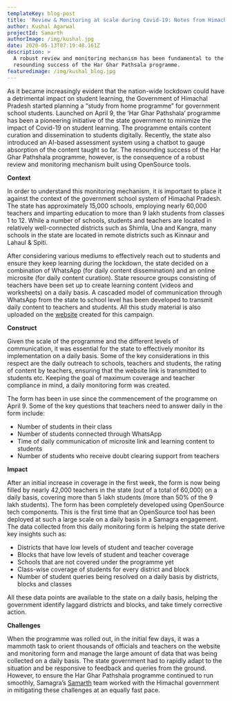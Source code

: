 ```yaml
---
templateKey: blog-post
title: 'Review & Monitoring at scale during Covid-19: Notes from Himachal Pradesh'
author: Kushal Agarwal
projectId: Samarth
authorImage: /img/kushal.jpg
date: 2020-05-13T07:19:48.161Z
description: >
  A robust review and monitoring mechanism has been fundamental to the
  resounding success of the Har Ghar Pathsala programme. 
featuredimage: /img/kushal_blog.jpg
---
```

As it became increasingly evident that the nation-wide lockdown could have a detrimental impact on student learning, the Government of Himachal Pradesh started planning a “study from home programme” for government school students. Launched on April 9, the ‘Har Ghar Pathshala’ programme has been a pioneering initiative of the state government to minimize the impact of Covid-19 on student learning. The programme entails content curation and dissemination to students digitally. Recently, the state also introduced an AI-based assessment system using a chatbot to gauge absorption of the content taught so far. The resounding success of the Har Ghar Pathshala programme, however, is the consequence of a robust review and monitoring mechanism built using OpenSource tools. 

**Context**

In order to understand this monitoring mechanism, it is important to place it against the context of the government school system of Himachal Pradesh. The state has approximately 15,000 schools, employing nearly 60,000 teachers and imparting education to more than 9 lakh students from classes 1 to 12. While a number of schools, students and teachers are located in relatively well-connected districts such as Shimla, Una and Kangra, many schools in the state are located in remote districts such as Kinnaur and Lahaul & Spiti.

After considering various mediums to effectively reach out to students and ensure they keep learning during the lockdown, the state decided on a combination of WhatsApp (for daily content dissemination) and an online microsite (for daily content curation). State resource groups consisting of teachers have been set up to create learning content (videos and worksheets) on a daily basis. A cascaded model of communication through WhatsApp from the state to school level has been developed to transmit daily content to teachers and students. All this study material is also uploaded on the [website](https://hargharpathshala.in/) created for this campaign.

**Construct**

Given the scale of the programme and the different levels of communication, it was essential for the state to effectively monitor its implementation on a daily basis. Some of the key considerations in this respect are the daily outreach to schools, teachers and students, the rating of content by teachers, ensuring that the website link is transmitted to students etc. Keeping the goal of maximum coverage and teacher compliance  in mind, a daily monitoring form was created. 

The form has been in use since the commencement of the programme on April 9. Some of the key questions that teachers need to answer daily in the form include:

* Number of students in their class
* Number of students connected through WhatsApp
* Time of daily communication of microsite link and learning content to students
* Number of students who receive doubt clearing support from teachers

**Impact**

After an initial increase in coverage in the first week, the form is now being filled by nearly 42,000 teachers in the state (out of a total of 60,000) on a daily basis, covering more than 5 lakh students (more than 50% of the 9 lakh students). The form has been completely developed using OpenSource tech components. This is the first time that an OpenSource tool has been deployed at such a large scale on a daily basis in a Samagra engagement. The data collected from this daily monitoring form is helping the state derive key insights such as:

* Districts that have low levels of student and teacher coverage
* Blocks that have low levels of student and teacher coverage
* Schools that are not covered under the programme yet 
* Class-wise coverage of students for every district and block 
* Number of student queries being resolved on a daily basis by districts, blocks and classes

All these data points are available to the state on a daily basis, helping the government identify laggard districts and blocks, and take timely corrective action.

**Challenges**

When the programme was rolled out, in the initial few days, it was a mammoth task to orient thousands of officials and teachers on the website and monitoring form and manage the large amount of data that was being collected on a daily basis. The state government had to rapidly adapt to the situation and be responsive to feedback and queries from the ground. However, to ensure the Har Ghar Pathshala programme continued to run smoothly, Samagra’s [Samarth](https://www.samagragovernance.in/project/samarth/) team worked with the Himachal government in mitigating these challenges at an equally fast pace.
